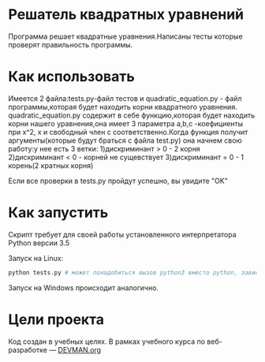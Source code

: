 # Решатель квадратных уравнений

Программа решает квадратные уравнения.Написаны тесты  которые проверят правильность программы.

# Как использовать

Имеется 2 файла:tests.py-файл тестов и quadratic_equation.py - файл программы,которая будет находить корни квадратного уравнения.
quadratic_equation.py содержит в себе функцию,которая будет находить корни нашего уравнения,она имеет 3 параметра a,b,c -коефициенты при x^2, x и свободный член с соответственно.Когда функция получит аргументы(которые будут браться с файла test.py) она начнем свою работу:у нее есть 3 ветки:
1)дискриминант > 0 - 2 корня
2)дискриминант < 0 - корней не сущевствует
3)дискриминант = 0 - 1 корень(2 кратных корня)

Если все проверки в tests.py пройдут успешно, вы увидите "OK"
# Как запустить

Скрипт требует для своей работы установленного интерпретатора Python версии 3.5

Запуск на Linux:

```bash
python tests.py # может понадобиться вызов python3 вместо python, зависит от настроек операционной системы
```

Запуск на Windows происходит аналогично.

# Цели проекта

Код создан в учебных целях. В рамках учебного курса по веб-разработке ― [DEVMAN.org](https://devman.org)
